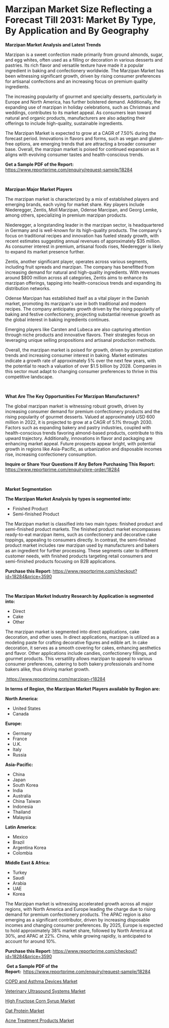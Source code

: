 <p><h1>Marzipan Market Size Reflecting a Forecast Till 2031: Market By Type, By Application and By Geography</h1></p><p><strong>Marzipan Market Analysis and Latest Trends</strong></p>
<p><p>Marzipan is a sweet confection made primarily from ground almonds, sugar, and egg whites, often used as a filling or decoration in various desserts and pastries. Its rich flavor and versatile texture have made it a popular ingredient in baking and confectionery worldwide. The Marzipan Market has been witnessing significant growth, driven by rising consumer preferences for artisanal confections and an increasing focus on premium quality ingredients. </p><p>The increasing popularity of gourmet and specialty desserts, particularly in Europe and North America, has further bolstered demand. Additionally, the expanding use of marzipan in holiday celebrations, such as Christmas and weddings, contributes to its market appeal. As consumers lean toward natural and organic products, manufacturers are also adapting their offerings to include high-quality, sustainable ingredients.</p><p>The Marzipan Market is expected to grow at a CAGR of 7.50% during the forecast period. Innovations in flavors and forms, such as vegan and gluten-free options, are emerging trends that are attracting a broader consumer base. Overall, the marzipan market is poised for continued expansion as it aligns with evolving consumer tastes and health-conscious trends.</p></p>
<p><strong>Get a Sample PDF of the Report:&nbsp;</strong> <a href="https://www.reportprime.com/enquiry/request-sample/18284?utm_campaign=40&utm_medium=2&utm_source=Github&utm_content=ia&utm_term=21112024&utm_id=marzipan">https://www.reportprime.com/enquiry/request-sample/18284</a></p>
<p>&nbsp;</p>
<p><strong>Marzipan Major Market Players</strong></p>
<p><p>The marzipan market is characterized by a mix of established players and emerging brands, each vying for market share. Key players include Niederegger, Zentis, Moll Marzipan, Odense Marcipan, and Georg Lemke, among others, specializing in premium marzipan products.</p><p>Niederegger, a longstanding leader in the marzipan sector, is headquartered in Germany and is well-known for its high-quality products. The company's focus on traditional recipes and innovation has fueled steady growth, with recent estimates suggesting annual revenues of approximately $35 million. As consumer interest in premium, artisanal foods rises, Niederegger is likely to expand its market presence further.</p><p>Zentis, another significant player, operates across various segments, including fruit spreads and marzipan. The company has benefitted from increasing demand for natural and high-quality ingredients. With revenues around $800 million across all categories, Zentis aims to enhance its marzipan offerings, tapping into health-conscious trends and expanding its distribution networks.</p><p>Odense Marcipan has established itself as a vital player in the Danish market, promoting its marzipan's use in both traditional and modern recipes. The company anticipates growth driven by the rising popularity of baking and festive confectionery, projecting substantial revenue growth as the global interest in baking ingredients continues.</p><p>Emerging players like Carsten and Lubeca are also capturing attention through niche products and innovative flavors. Their strategies focus on leveraging unique selling propositions and artisanal production methods.</p><p>Overall, the marzipan market is poised for growth, driven by premiumization trends and increasing consumer interest in baking. Market estimates indicate a growth rate of approximately 5% over the next few years, with the potential to reach a valuation of over $1.5 billion by 2028. Companies in this sector must adapt to changing consumer preferences to thrive in this competitive landscape.</p></p>
<p>&nbsp;</p>
<p><strong>What Are The Key Opportunities For Marzipan Manufacturers?</strong></p>
<p><p>The global marzipan market is witnessing robust growth, driven by increasing consumer demand for premium confectionery products and the rising popularity of gourmet desserts. Valued at approximately USD 600 million in 2022, it is projected to grow at a CAGR of 5.1% through 2030. Factors such as expanding bakery and pastry industries, coupled with health-conscious trends favoring almond-based products, contribute to this upward trajectory. Additionally, innovations in flavor and packaging are enhancing market appeal. Future prospects appear bright, with potential growth in regions like Asia-Pacific, as urbanization and disposable incomes rise, increasing confectionery consumption.</p></p>
<p><strong>Inquire or Share Your Questions If Any Before Purchasing This Report:</strong> <a href="https://www.reportprime.com/enquiry/pre-order/18284?utm_campaign=40&utm_medium=2&utm_source=Github&utm_content=ia&utm_term=21112024&utm_id=marzipan">https://www.reportprime.com/enquiry/pre-order/18284</a></p>
<p>&nbsp;</p>
<p><strong>Market Segmentation</strong></p>
<p><strong>The Marzipan Market Analysis by types is segmented into:</strong></p>
<p><ul><li>Finished Product</li><li>Semi-finished Product</li></ul></p>
<p><p>The Marzipan market is classified into two main types: finished product and semi-finished product markets. The finished product market encompasses ready-to-eat marzipan items, such as confectionery and decorative cake toppings, appealing to consumers directly. In contrast, the semi-finished product market includes raw marzipan used by manufacturers and bakers as an ingredient for further processing. These segments cater to different customer needs, with finished products targeting retail consumers and semi-finished products focusing on B2B applications.</p></p>
<p><strong>Purchase this Report:&nbsp;</strong><a href="https://www.reportprime.com/checkout?id=18284&price=3590&utm_campaign=40&utm_medium=2&utm_source=Github&utm_content=ia&utm_term=21112024&utm_id=marzipan">https://www.reportprime.com/checkout?id=18284&price=3590</a></p>
<p>&nbsp;</p>
<p><strong>The Marzipan Market Industry Research by Application is segmented into:</strong></p>
<p><ul><li>Direct</li><li>Cake</li><li>Other</li></ul></p>
<p><p>The marzipan market is segmented into direct applications, cake decoration, and other uses. In direct applications, marzipan is utilized as a modeling paste for crafting decorative figures and edible art. In cake decoration, it serves as a smooth covering for cakes, enhancing aesthetics and flavor. Other applications include candies, confectionery fillings, and gourmet products. This versatility allows marzipan to appeal to various consumer preferences, catering to both bakery professionals and home bakers alike, thus driving market growth.</p></p>
<p><a href="https://www.reportprime.com/marzipan-r18284?utm_campaign=40&utm_medium=2&utm_source=Github&utm_content=ia&utm_term=21112024&utm_id=marzipan">&nbsp;https://www.reportprime.com/marzipan-r18284</a></p>
<p><strong>In terms of Region, the Marzipan Market Players available by Region are:</strong></p>
<p>
    <p> <strong> North America: </strong>
        <ul>
            <li>United States</li>
            <li>Canada</li>
        </ul>
        </p> 
    <p> <strong> Europe: </strong>
        <ul>
            <li>Germany</li>
            <li>France</li>
            <li>U.K.</li>
            <li>Italy</li>
            <li>Russia</li>
        </ul>
        </p> 
    <p> <strong> Asia-Pacific: </strong>
        <ul>
            <li>China</li>
            <li>Japan</li>
            <li>South Korea</li>
            <li>India</li>
            <li>Australia</li>
            <li>China Taiwan</li>
            <li>Indonesia</li>
            <li>Thailand</li>
            <li>Malaysia</li>
        </ul>
        </p> 
    <p> <strong> Latin America: </strong>
        <ul>
            <li>Mexico</li>
            <li>Brazil</li>
            <li>Argentina Korea</li>
            <li>Colombia</li>
        </ul>
        </p> 
    <p> <strong> Middle East & Africa: </strong>
        <ul>
            <li>Turkey</li>
            <li>Saudi</li>
            <li>Arabia</li>
            <li>UAE</li>
            <li>Korea</li>
        </ul>
    </p>
    </p>
<p><p>The Marzipan market is witnessing accelerated growth across all major regions, with North America and Europe leading the charge due to rising demand for premium confectionery products. The APAC region is also emerging as a significant contributor, driven by increasing disposable incomes and changing consumer preferences. By 2025, Europe is expected to hold approximately 38% market share, followed by North America at 30%, and APAC at 22%. China, while growing rapidly, is anticipated to account for around 10%.</p></p>
<p><strong>Purchase this Report: </strong><a href="https://www.reportprime.com/checkout?id=18284&price=3590&utm_campaign=40&utm_medium=2&utm_source=Github&utm_content=ia&utm_term=21112024&utm_id=marzipan">https://www.reportprime.com/checkout?id=18284&price=3590</a></p>
<p>&nbsp;<strong>Get a Sample PDF of the Report:&nbsp;&nbsp;</strong><a href="https://www.reportprime.com/enquiry/request-sample/18284?utm_campaign=40&utm_medium=2&utm_source=Github&utm_content=ia&utm_term=21112024&utm_id=marzipan">https://www.reportprime.com/enquiry/request-sample/18284</a></p>
<p><strong></strong></p>
<p><p><a href="https://www.linkedin.com/pulse/copd-asthma-devices-market-research-report-analyzing-wibye?utm_campaign=40&utm_medium=2&utm_source=Github&utm_content=ia&utm_term=21112024&utm_id=marzipan">COPD and Asthma Devices Market</a></p><p><a href="https://www.linkedin.com/pulse/market-dynamics-future-trends-global-veterinary-ultrasound-w65fe?utm_campaign=40&utm_medium=2&utm_source=Github&utm_content=ia&utm_term=21112024&utm_id=marzipan">Veterinary Ultrasound Systems Market</a></p><p><a href="https://github.com/abbislposival/Market-Research-Report-List-1/blob/main/high-fructose-corn-syrup-market.md?utm_campaign=40&utm_medium=2&utm_source=Github&utm_content=ia&utm_term=21112024&utm_id=marzipan">High Fructose Corn Syrup Market</a></p><p><a href="https://github.com/DixieGrimes/Market-Research-Report-List-1/blob/main/oat-protein-market.md?utm_campaign=40&utm_medium=2&utm_source=Github&utm_content=ia&utm_term=21112024&utm_id=marzipan">Oat Protein Market</a></p><p><a href="https://issuu.com/reportprime-2/docs/acne-treatment-products-market-size_c61dcde6841329?utm_campaign=40&utm_medium=2&utm_source=Github&utm_content=ia&utm_term=21112024&utm_id=marzipan">Acne Treatment Products Market</a></p></p>